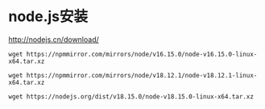 # node.js安装

<http://nodejs.cn/download/>

```纯文本
wget https://npmmirror.com/mirrors/node/v16.15.0/node-v16.15.0-linux-x64.tar.xz
```

```纯文本
wget https://npmmirror.com/mirrors/node/v18.12.1/node-v18.12.1-linux-x64.tar.xz
```

```纯文本
wget https://nodejs.org/dist/v18.15.0/node-v18.15.0-linux-x64.tar.xz
```
